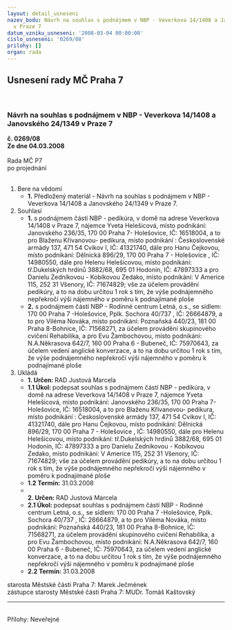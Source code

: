 ```yaml
---
layout: detail_usneseni
nazev_bodu: Návrh na souhlas s podnájmem v NBP - Veverkova 14/1408 a Janovského 24/1349
  v Praze 7
datum_vzniku_usneseni: '2008-03-04 00:00:00'
cislo_usneseni: '0269/08'
prilohy: []
organ: rada
---
```

<div id="ucUsn_pList" class="usn">
	<span><h2>Usnesení rady MČ Praha 7 </h2>
<br></span><div class="standBody">
<span><h3>Návrh na souhlas s podnájmem v NBP - Veverkova 14/1408 a Janovského 24/1349 v Praze 7</h3></span><div class="center">
		<strong>č. 0269/08</strong><br>
	</div>
<div class="center">
		<strong>Ze dne 04.03.2008</strong><br><br>
	</div>Rada MČ P7<br> po projednání<br><br><ol>
<li>Bere na vědomí<ul><li>
<strong>1.</strong> Předložený materiál - Návrh na souhlas s podnájmem v NBP - Veverkova 14/1408 a Janovského 24/1349 v Praze 7.</li></ul>
</li>
<li>Souhlasí<ul>
<li>
<strong>1.</strong> s podnájmem částí NBP - pedikúra, v domě na adrese Veverkova 14/1408 v Praze 7, nájemce Yveta Helešicová, místo podnikání:  Janovského 236/35,  170 00 Praha 7- Holešovice, IČ: 16518004, a to pro Blaženu Křivanovou- pedikura, místo podnikání : Československé armády 137, 471 54 Cvikov  I, IČ: 41321740, dále pro Hanu Čejkovou, místo podnikání: Dělnická 896/29, 170 00 Praha 7 -  Holešovice , IČ: 14980550, dále pro Helenu Helešicovou, místo podnikání: tř.Dukelských hrdinů 3882/68, 695 01 Hodonín, IČ: 47897333 a pro Danielu Zedníkovou - Kobíkovou Zedako, místo podnikání: V Americe 115, 252 31 Všenory, IČ: 71674829; vše za účelem provádění pedikúry, a to na dobu určitou 1 rok s tím, že výše podnájemného nepřekročí výši nájemného v poměru k podnajímané ploše </li>
<li>
<strong>2.</strong> s podnájmem částí NBP - Rodinné centrum Letná, o.s., se sídlem: 170 00 Praha 7 -Holešovice, Pplk. Sochora 40/737 , IČ: 26664879, a to pro Viléma Nováka, místo podnikání: Poznaňská 440/23, 181 00 Praha 8-Bohnice, IČ: 71568271, za účelem provádění skupinového cvičení Rehabilika, a pro Evu Žambochovou, místo podnikání: N.A.Někrasova 642/7, 160 00 Praha 6 - Bubeneč, IČ: 75970643, za účelem vedení anglické konverzace, a to na dobu určitou 1 rok s tím, že výše podnájemného nepřekročí výši nájemného v poměru k podnajímané ploše     </li>
</ul>
</li>
<li>Ukládá<ul>
<li>
<strong>1. Určen: </strong>RAD Justová Marcela</li>
<li>
<strong>1.1 Úkol: </strong>podepsat souhlas s podnájmem částí NBP - pedikúra, v domě na adrese Veverkova 14/1408 v Praze 7, nájemce Yveta Helešicová, místo podnikání:  Janovského 236/35,  170 00 Praha 7- Holešovice, IČ: 16518004, a to pro Blaženu Křivanovou- pedikura, místo podnikání : Československé armády 137, 471 54 Cvikov  I, IČ: 41321740, dále pro Hanu Čejkovou, místo podnikání: Dělnická 896/29, 170 00 Praha 7 -  Holešovice , IČ: 14980550, dále pro Helenu Helešicovou, místo podnikání: tř.Dukelských hrdinů 3882/68, 695 01 Hodonín, IČ: 47897333 a pro Danielu Zedníkovou - Kobíkovou Zedako, místo podnikání: V Americe 115, 252 31 Všenory, IČ: 71674829; vše za účelem provádění pedikúry, a to na dobu určitou 1 rok s tím, že výše podnájemného nepřekročí výši nájemného v poměru k podnajímané ploše   </li>
<li>
<strong>1.2 Termín: </strong>31.03.2008</li>
<li>
<strong><br>2. Určen: </strong>RAD Justová Marcela</li>
<li>
<strong>2.1 Úkol: </strong>podepsat souhlas s podnájmem částí NBP - Rodinné centrum Letná, o.s., se sídlem: 170 00 Praha 7 -Holešovice, Pplk. Sochora 40/737 , IČ: 26664879, a to pro Viléma Nováka, místo podnikání: Poznaňská 440/23, 181 00 Praha 8-Bohnice, IČ: 71568271, za účelem provádění skupinového cvičení Rehabilika, a pro Evu Žambochovou, místo podnikání: N.A.Někrasova 642/7, 160 00 Praha 6 - Bubeneč, IČ: 75970643, za účelem vedení anglické konverzace, a to na dobu určitou 1 rok s tím, že výše podnájemného nepřekročí výši nájemného v poměru k podnajímané ploše </li>
<li>
<strong>2.2 Termín: </strong>31.03.2008</li>
</ul>
</li>
</ol>starosta Městské části Praha 7: Marek Ječmének<br>zástupce starosty Městské části Praha 7: MUDr. Tomáš Kaštovský <hr>
<br>Přílohy: Neveřejné</div>
</div>